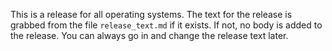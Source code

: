 This is a release for all operating systems.
The text for the release is grabbed from
the file `release_text.md` if it exists.
If not, no body is added to the release.
You can always go in and change the release text later.